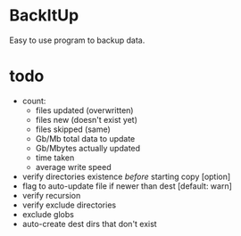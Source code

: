 # BackItUp

Easy to use program to backup data.

# todo

- count:
    - files updated (overwritten)
    - files new (doesn't exist yet)
    - files skipped (same)
    - Gb/Mb total data to update
    - Gb/Mbytes actually updated
    - time taken
    - average write speed
- verify directories existence *before* starting copy [option]
- flag to auto-update file if newer than dest [default: warn]
- verify recursion
- verify exclude directories
- exclude globs
- auto-create dest dirs that don't exist